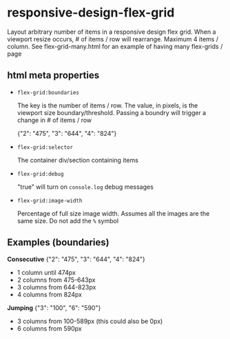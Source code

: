 responsive-design-flex-grid
================================

Layout arbitrary number of items in a responsive design flex grid. When a viewport resize occurs, # of items / row will rearrange. Maximum 4 items / column. See flex-grid-many.html for an example of having many flex-grids / page  

html meta properties
-----------------

- `flex-grid:boundaries`

    The key is the number of items / row. The value, in pixels, is the viewport size boundary/threshold. Passing a boundry will trigger a change in # of items / row

    {"2": "475", "3": "644", "4": "824"} 

- `flex-grid:selector`
 
    The container div/section containing items

- `flex-grid:debug`

    "true" will turn on `console.log` debug messages

- `flex-grid:image-width`

    Percentage of full size image width. Assumes all the images are the same size. Do not add the `%` symbol

Examples (boundaries)
-----------

**Consecutive**
{"2": "475", "3": "644", "4": "824"} 
- 1 column  until 474px
- 2 columns from 475-643px
- 3 columns from 644-823px
- 4 columns from 824px

**Jumping** 
{"3": "100", "6": "590"}
- 3 columns from 100-589px (this could also be 0px)
- 6 columns from 590px
